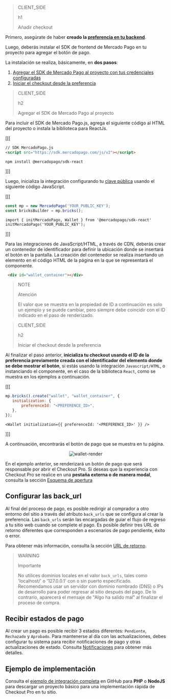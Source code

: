 > CLIENT_SIDE
>
> h1
>
> Añadir checkout

Primero, asegúrate de haber **creado la [preferencia en tu backend](/developers/es/docs/checkout-pro/integrate-preferences)**.

Luego, deberás instalar el SDK de frontend de Mercado Pago en tu proyecto para agregar el botón de pago.

La instalación se realiza, básicamente, en **dos pasos**: 

1. [Agregar el SDK de Mercado Pago al proyecto con tus credenciales configuradas](/developers/es/docs/checkout-pro/integrate-checkout-pro/web#bookmark_agregar_el_sdk_de_mercado_pago_al_proyecto)
2. [Iniciar el checkout desde la preferencia](/developers/es/docs/checkout-pro/integrate-checkout-pro/web#bookmark_iniciar_el_checkout_desde_la_preferencia)

> CLIENT_SIDE
>
> h2
>
> Agregar el SDK de Mercado Pago al proyecto


Para incluir el SDK de Mercado Pago.js, agrega el siguiente código al HTML del proyecto o instala la biblioteca para ReactJs.

[[[
```html
// SDK MercadoPago.js
<script src="https://sdk.mercadopago.com/js/v2"></script>
```
```node
npm install @mercadopago/sdk-react
```
]]]

Luego, inicializa la integración configurando tu [clave pública](/developers/es/docs/checkout-pro/additional-content/your-integrations/credentials) usando el siguiente código JavaScript.

[[[
```Javascript
const mp = new MercadoPago('YOUR_PUBLIC_KEY');
const bricksBuilder = mp.bricks();
```
```react-jsx
import { initMercadoPago, Wallet } from '@mercadopago/sdk-react'
initMercadoPago('YOUR_PUBLIC_KEY');
```
]]]

Para las integraciones de JavaScript/HTML, a través de CDN, deberás crear un contenedor de identificador para definir la ubicación donde se insertará el botón en la pantalla. La creación del contenedor se realiza insertando un elemento en el código HTML de la página en la que se representará el componente.

```html
 <div id="wallet_container"></div>
```

> NOTE
>
> Atención
>
> El valor que se muestra en la propiedad de ID a continuación es solo un ejemplo y se puede cambiar, pero siempre debe coincidir con el ID indicado en el paso de renderizado. 

> CLIENT_SIDE
>
> h2
>
> Iniciar el checkout desde la preferencia

Al finalizar el paso anterior, **inicializa tu checkout usando el ID de la preferencia previamente creada con el identificador del elemento donde se debe mostrar el botón**, si estás usando la integración `Javascript/HTML`, o instanciando el componente, en el caso de la biblioteca `React`, como se muestra en los ejemplos a continuación.

[[[
```Javascript
mp.bricks().create("wallet", "wallet_container", {
   initialization: {
       preferenceId: "<PREFERENCE_ID>",
   },
});
```
```react-jsx
<Wallet initialization={{ preferenceId: '<PREFERENCE_ID>' }} />
```
]]]

A continuación, encontrarás el botón de pago que se muestra en tu página.

<center>

![wallet-render](cow/cow-render-wallet-es.png)

</center>

En el ejemplo anterior, se renderizará un botón de pago que será responsable por abrir el Checkout Pro. Si deseas que la experiencia con Checkout Pro se realice en una **pestaña externa o de manera modal**, consulta la sección [Esquema de apertura](/developers/es/docs/checkout-pro/checkout-customization/user-interface/opening-schema)

## Configurar las back_url

Al final del proceso de pago, es posible redirigir al comprador a otro entorno del sitio a través del atributo `back_urls` que se configura al crear la preferencia. Las `back_urls` serán las encargadas de guiar el flujo de regreso a tu sitio web cuando se complete el pago. Es posible definir tres URL de retorno diferentes que corresponden a escenarios de pago pendiente, éxito o error. 

Para obtener más información, consulta la sección [URL de retorno](/developers/es/docs/checkout-pro/checkout-customization/user-interface/redirection).

> WARNING
>
> Importante
>
> No utilices dominios locales en el valor `back_urls`, tales como 'localhost/' o '127.0.0.1' con o sin puerto especificado. Recomendamos usar un servidor con dominio nombrado (DNS) o IPs de desarrollo para poder regresar al sitio después del pago. De lo contrario, aparecerá el mensaje de "Algo ha salido mal" al finalizar el proceso de compra.

## Recibir estados de pago

Al crear un pago es posible recibir 3 estados diferentes: `Pendiente`, `Rechazado` y `Aprobado`. Para mantenerse al día con las actualizaciones, debes configurar tu sistema para recibir notificaciones de pago y otras actualizaciones de estado. Consulta [Notificaciones](/developers/es/docs/checkout-pro/additional-content/your-integrations/notifications) para obtener más detalles.

## Ejemplo de implementación

Consulta el [ejemplo de integración completa](http://github.com/mercadopago/checkout-payment-sample) en GitHub para **PHP** o **NodeJS** para descargar un proyecto básico para una implementación rápida de Checkout Pro en tu sitio.

